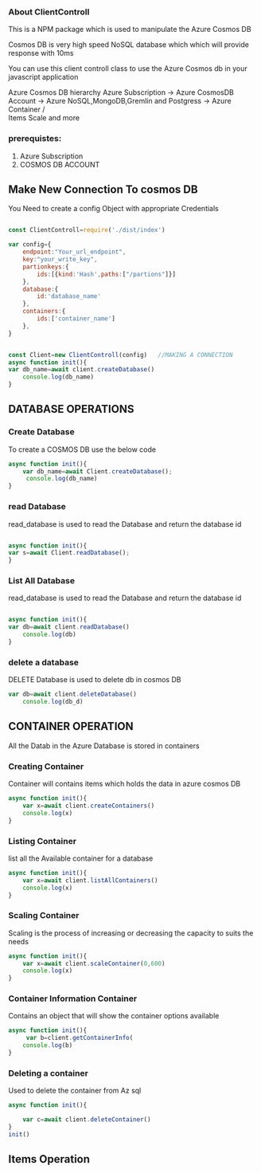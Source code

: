 ### About ClientControll
This is a NPM package which is used to manipulate the Azure Cosmos DB

Cosmos DB is very high speed NoSQL database which which will provide response with 10ms

You can use this client controll class to use the Azure Cosmos db in your javascript application


Azure Cosmos DB hierarchy
Azure Subscription  ->      Azure CosmosDB Account    -> Azure NoSQL,MongoDB,Gremlin and Postgress      ->    Azure Container 
                                                                                                               /         \
                                                                                                            Items       Scale and more


### prerequistes:
1. Azure Subscription
2. COSMOS DB ACCOUNT


## Make New Connection To cosmos DB

You Need to create a config Object with appropriate Credentials

```js

const ClientControll=require('./dist/index')

var config={
    endpoint:"Your_url_endpoint",
    key:"your_write_key",
    partionkeys:{
        ids:[{kind:'Hash',paths:["/partions"]}]
    },
    database:{
        id:'database_name'
    },
    containers:{
        ids:['container_name']
    },
}


const Client=new ClientControll(config)   //MAKING A CONNECTION
async function init(){
var db_name=await client.createDatabase() 
    console.log(db_name)
}

```


## DATABASE OPERATIONS

### Create Database

To create a COSMOS DB use the below code

```js
async function init(){
    var db_name=await Client.createDatabase();
     console.log(db_name)
}
```

### read Database

read_database is used to read the Database and return the database id
```js

async function init(){
var s=await Client.readDatabase();
}
```

### List All Database

read_database is used to read the Database and return the database id
```js

async function init(){
var db=await client.readDatabase()
    console.log(db)
}
```


### delete a database

DELETE Database is used to  delete db in cosmos DB

```js
var db=await client.deleteDatabase()
    console.log(db_d)
```

## CONTAINER OPERATION

All the Datab in the Azure Database is stored in containers

### Creating Container

Container will contains items which holds the data in azure cosmos DB
```js
async function init(){
    var x=await client.createContainers()
    console.log(x)
}
```

### Listing Container
list all the Available container for a database
```js
async function init(){
    var x=await client.listAllContainers()
    console.log(x)
}
```



### Scaling Container
Scaling is the process of increasing or decreasing the capacity to suits the needs
```js
async function init(){
    var x=await client.scaleContainer(0,600)
    console.log(x)
}
```

### Container Information Container
Contains an object that will show the container options available
```js
async function init(){
     var b=client.getContainerInfo(
    console.log(b)
}
```

### Deleting a container

Used to delete the container from Az sql
```js
async function init(){

    var c=await client.deleteContainer()
}
init()

```


## Items Operation 








